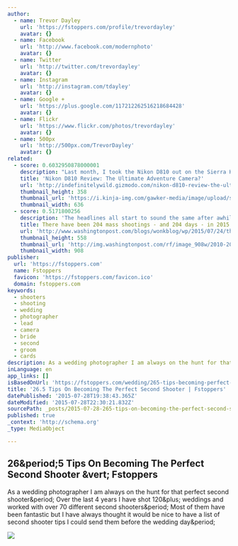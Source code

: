 ```yaml
---
author:
  - name: Trevor Dayley
    url: 'https://fstoppers.com/profile/trevordayley'
    avatar: {}
  - name: Facebook
    url: 'http://www.facebook.com/modernphoto'
    avatar: {}
  - name: Twitter
    url: 'http://twitter.com/trevordayley'
    avatar: {}
  - name: Instagram
    url: 'http://instagram.com/tdayley'
    avatar: {}
  - name: Google +
    url: 'https://plus.google.com/117212262516218684428'
    avatar: {}
  - name: Flickr
    url: 'https://www.flickr.com/photos/trevordayley'
    avatar: {}
  - name: 500px
    url: 'http://500px.com/TrevorDayley'
    avatar: {}
related:
  - score: 0.6032950878000001
    description: "Last month, I took the Nikon D810 out on the Sierra High Route - one of the toughest adventures around. It got dirty, wet, and constantly banged around. Here's how it performed. Three years ago, my roommate bought a D800E. I've always shot Canon, but he let me borrow his Nikon for a couple of shoots."
    title: 'Nikon D810 Review: The Ultimate Adventure Camera?'
    url: 'http://indefinitelywild.gizmodo.com/nikon-d810-review-the-ultimate-adventure-camera-1720304051'
    thumbnail_height: 358
    thumbnail_url: 'https://i.kinja-img.com/gawker-media/image/upload/s--HUMXs9W4--/c_fill,fl_progressive,g_north,h_358,q_80,w_636/1359547536269425185.jpg'
    thumbnail_width: 636
  - score: 0.5171800256
    description: 'The headlines all start to sound the same after awhile. Seven people shot inside Louisville nightclub. Four men shot in Suffolk early Sunday morning. Two dead, two hospitalized in Brice Street shooting. The shootings happen so often, the circumstances become so familiar, that we tune them out.'
    title: There have been 204 mass shootings - and 204 days - in 2015 so far
    url: 'http://www.washingtonpost.com/blogs/wonkblog/wp/2015/07/24/there-have-been-204-mass-shootings-and-204-days-in-2015-so-far/'
    thumbnail_height: 558
    thumbnail_url: 'http://img.washingtonpost.com/rf/image_908w/2010-2019/Wires/Images/2015-07-23/AP/Movie_Theater_Shooting-0bab1.jpg'
    thumbnail_width: 908
publisher:
  url: 'https://fstoppers.com'
  name: Fstoppers
  favicon: 'https://fstoppers.com/favicon.ico'
  domain: fstoppers.com
keywords:
  - shooters
  - shooting
  - wedding
  - photographer
  - lead
  - camera
  - bride
  - second
  - groom
  - cards
description: As a wedding photographer I am always on the hunt for that perfect second shooter. Over the last 4 years I have shot 120+ weddings and worked with over 70 different second shooters. Most of them have been fantastic but I have always thought it would be nice to have a list of second shooter tips I could send them before the wedding day.
inLanguage: en
app_links: []
isBasedOnUrl: 'https://fstoppers.com/wedding/265-tips-becoming-perfect-second-shooter-2719'
title: '26.5 Tips On Becoming The Perfect Second Shooter | Fstoppers'
datePublished: '2015-07-28T19:38:43.365Z'
dateModified: '2015-07-28T22:30:21.832Z'
sourcePath: _posts/2015-07-28-265-tips-on-becoming-the-perfect-second-shooter-or-fstoppers.md
published: true
_context: 'http://schema.org'
_type: MediaObject

---
```

<article style=""><h1>26&amp;period;5 Tips On Becoming The Perfect Second Shooter &amp;vert; Fstoppers</h1><p>As a wedding photographer I am always on the hunt for that perfect second shooter&amp;period; Over the last 4 years I have shot 120&amp;plus; weddings and worked with over 70 different second shooters&amp;period; Most of them have been fantastic but I have always thought it would be nice to have a list of second shooter tips I could send them before the wedding day&amp;period;</p><img src="https://d1w5usc88actyi.cloudfront.net/styles/large/s3/wp-content/uploads/2013/07/Fstoppers-26-Tips-for-Second-Shooters-Trevor-Dayley.jpg" /></article>